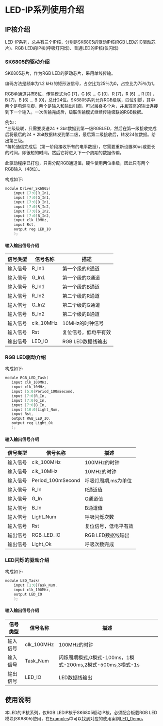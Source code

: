# LED-IP系列使用介绍

## IP核介绍

LED-IP系列，总共有三个IP核，分别是SK6805的驱动IP核(RGB LED的IC驱动芯片)、RGB LED的IP核(呼吸灯闪烁)、普通LED的IP核(仅闪烁)

### SK6805的驱动介绍

SK6805芯片，作为RGB LED的驱动芯片，采用单线传输。

编码方法是频率为1.2 kHz的矩形波信号，占空比为25％为0，占空比为75％为1。

RGB单通道共有8位，传输模式为G [7]，G [6] ... G [0]，R [7]，R [6] ... R [0] ，B [7]，B [6] ... B [0]，总计24位。SK6805系列允许RGB级联，四位引脚，其中两个是电源引脚，两个是输入和输出引脚。可以层叠多个片，并且较高的输出连接到下一个输入。一次传输完成后，级联传输模式继续传输级联的RGB数据。

例如：   
*三级级联，只需要发送24 * 3bit数据到第一级RGBLED，然后在第一级接收完成后将最后的24 * 2bit数据转发到第二级，最后第二级接收后，转发24位数据。给出第三级。   
*每轮通信完成后（第一阶段接收所有的电平数据），它需要重新设置80us或更长的时间，即很短的时间。然后它将进入下一个周期的数据传输。   

此驱动程序已打包，只需分配RGB通道值，硬件使用两位串级，因此只有两个RGB输入（48位）。

构成如下:

```c
module Driver_SK6805(
    input [7:0]R_In1,
    input [7:0]G_In1,
    input [7:0]B_In1,
    input [7:0]R_In2,
    input [7:0]G_In2,
    input [7:0]B_In2,
    input clk_10MHz,
    input Rst,
    output reg LED_IO
    );
```

#### 输入输出信号介绍
  
| **信号类型**    | **信号名称**    | **描述** |
| ----------- | ----------- | -------- |
| 输入信号 | R_In1           | 第一个级的R通道 |
| 输入信号 | G_In1           | 第一个级的G通道 |
| 输入信号 | B_In1           | 第一个级的B通道 |
| 输入信号 | R_In2           | 第二个级的R通道 |
| 输入信号 | G_In2           | 第二个级的G通道 |
| 输入信号 | B_In2           | 第二个级的B通道 |
| 输入信号 | clk_10MHz       | 10MHz的时钟信号 |
| 输入信号 | Rst             | 复位信号，低电平有效  |
| 输出信号 | LED_IO          | RGB LED数据线输出  |

### RGB LED驱动介绍

构成如下:

```c
module RGB_LED_Task(
   input clk_100MHz,
   input clk_10MHz,
   input [5:0]Period_100mSecond,
   input [7:0]R_In,
   input [7:0]G_In,
   input [7:0]B_In,
   input [10:0]Light_Num,
   input Rst,
   output RGB_LED_IO,
   output reg Light_Ok
   );
```

#### 输入输出信号介绍
  
| **信号类型**    | **信号名称**    | **描述** |
| ----------- | ----------- | -------- |
| 输入信号 | clk_100MHz  | 100MHz的时钟 |
| 输入信号 | clk_10MHz   | 10MHz的时钟  |
| 输入信号 | Period_100mSecond   | 呼吸灯周期,ms为单位  |
| 输入信号 | R_In        | R通道值      |
| 输入信号 | G_In        | G通道值      |
| 输入信号 | B_In        | B通道值      |
| 输入信号 | Light_Num   | 呼吸闪烁次数  |
| 输入信号 | Rst         | 复位信号，低电平有效  |
| 输出信号 | RGB_LED_IO  | RGB LED数据线输出  |
| 输出信号 | Light_Ok    | 呼吸次数完成  |

### LED闪烁的驱动介绍

构成如下:

```c
module LED_Task(  
    input [1:0]Task_Num,
    input clk_100MHz,
    output LED_IO
    );
```

#### 输入输出信号介绍
  
| **信号类型**    | **信号名称**    | **描述** |
| ----------- | ----------- | -------- |
| 输入信号 | clk_100MHz  | 100MHz的时钟 |
| 输入信号 | Task_Num   | 闪烁周期模式,0模式-100ms，1模式-200ms,2模式-500ms,3模式-1s  |
| 输出信号 | LED_IO     | LED数据线输出  |

## 使用说明

本LED的IP核系列，仅RGB LEDIP核于SK6805驱动IP核，必须配合板载RGB LED模块(SK6805)使用，在[Examples](/Examples)中可以找到对应的使用案例[LED_Demo](/Examples/FPGA/4.Module-Interface/LED)。

